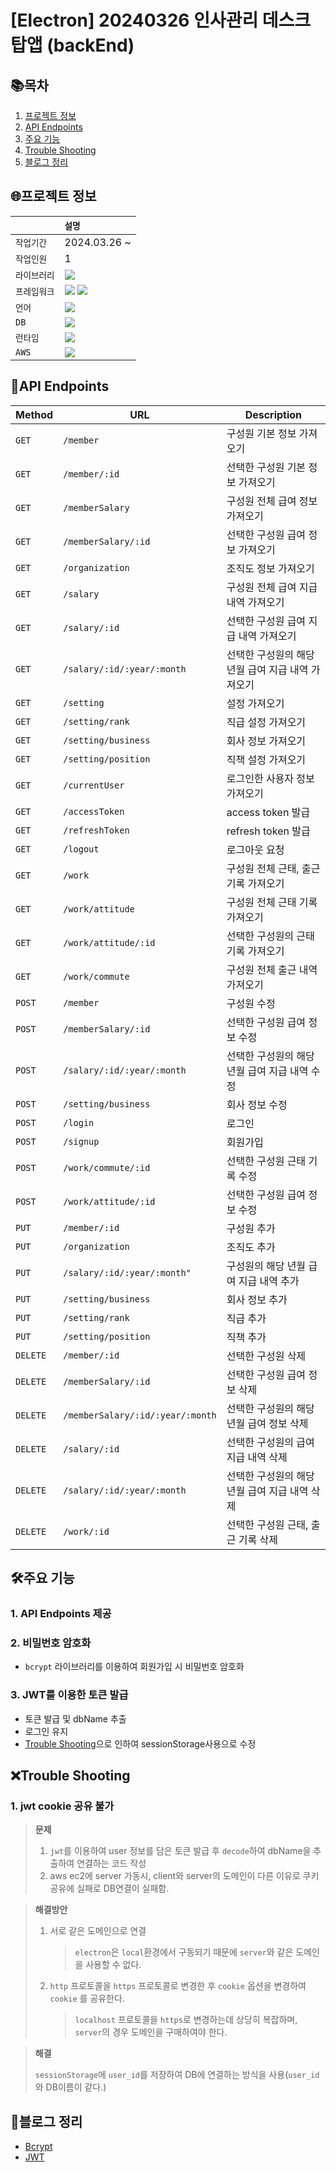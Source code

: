# [Electron] 20240326 인사관리 데스크탑앱 (backEnd)

## 📚목차

1. [프로젝트 정보](#프로젝트-정보)
2. [API Endpoints](#api-endpoints)
3. [주요 기능](#주요-기능)
4. [Trouble Shooting](#trouble-shooting)
5. [블로그 정리](#블로그-정리)

## 🌐프로젝트 정보

|              | `설명`                                                                                                                                                                                                          |
| :----------- | :-------------------------------------------------------------------------------------------------------------------------------------------------------------------------------------------------------------- |
| `작업기간`   | 2024.03.26 ~                                                                                                                                                                                                    |
| `작업인원`   | 1                                                                                                                                                                                                               |
| `라이브러리` | <img src="https://img.shields.io/badge/Mongoose-F04D35?style=flat-square&logo=mongoose&logoColor=white">                                                                                                        |
| `프레임워크` | <img src="https://img.shields.io/badge/Electron-47848F?style=flat-square&logo=Electron&logoColor=white"> <img src="https://img.shields.io/badge/Express-000000?style=flat-square&logo=express&logoColor=white"> |
| `언어`       | <img src="https://img.shields.io/badge/TypeScript-3178C6?style=flat-square&logo=TypeScript&logoColor=white">                                                                                                    |
| `DB`         | <img src="https://img.shields.io/badge/Mongodb-47A248?style=flat-square&logo=mongodb&logoColor=white">                                                                                                          |
| `런타임`     | <img src="https://img.shields.io/badge/Nodejs-339933?style=flat-square&logo=nodedotjs&logoColor=white">                                                                                                         |
| `AWS`        | <img src="https://img.shields.io/badge/Amazon_EC2-FF9900?style=flat-square&logo=nodedotjs&logoColor=white">                                                                                                     |

## 📖API Endpoints

| Method   | URL                              | Description                                       |
| -------- | -------------------------------- | ------------------------------------------------- |
| `GET`    | `/member`                        | 구성원 기본 정보 가져오기                         |
| `GET`    | `/member/:id`                    | 선택한 구성원 기본 정보 가져오기                  |
| `GET`    | `/memberSalary`                  | 구성원 전체 급여 정보 가져오기                    |
| `GET`    | `/memberSalary/:id`              | 선택한 구성원 급여 정보 가져오기                  |
| `GET`    | `/organization`                  | 조직도 정보 가져오기                              |
| `GET`    | `/salary`                        | 구성원 전체 급여 지급 내역 가져오기               |
| `GET`    | `/salary/:id`                    | 선택한 구성원 급여 지급 내역 가져오기             |
| `GET`    | `/salary/:id/:year/:month`       | 선택한 구성원의 해당 년월 급여 지급 내역 가져오기 |
| `GET`    | `/setting`                       | 설정 가져오기                                     |
| `GET`    | `/setting/rank`                  | 직급 설정 가져오기                                |
| `GET`    | `/setting/business`              | 회사 정보 가져오기                                |
| `GET`    | `/setting/position`              | 직책 설정 가져오기                                |
| `GET`    | `/currentUser`                   | 로그인한 사용자 정보 가져오기                     |
| `GET`    | `/accessToken`                   | access token 발급                                 |
| `GET`    | `/refreshToken`                  | refresh token 발급                                |
| `GET`    | `/logout`                        | 로그아웃 요청                                     |
| `GET`    | `/work`                          | 구성원 전체 근태, 출근 기록 가져오기              |
| `GET`    | `/work/attitude`                 | 구성원 전체 근태 기록 가져오기                    |
| `GET`    | `/work/attitude/:id`             | 선택한 구성원의 근태 기록 가져오기                |
| `GET`    | `/work/commute`                  | 구성원 전체 출근 내역 가져오기                    |
| `POST`   | `/member`                        | 구성원 수정                                       |
| `POST`   | `/memberSalary/:id`              | 선택한 구성원 급여 정보 수정                      |
| `POST`   | `/salary/:id/:year/:month`       | 선택한 구성원의 해당 년월 급여 지급 내역 수정     |
| `POST`   | `/setting/business`              | 회사 정보 수정                                    |
| `POST`   | `/login`                         | 로그인                                            |
| `POST`   | `/signup`                        | 회원가입                                          |
| `POST`   | `/work/commute/:id`              | 선택한 구성원 근태 기록 수정                      |
| `POST`   | `/work/attitude/:id`             | 선택한 구성원 급여 정보 수정                      |
| `PUT`    | `/member/:id`                    | 구성원 추가                                       |
| `PUT`    | `/organization`                  | 조직도 추가                                       |
| `PUT`    | `/salary/:id/:year/:month"`      | 구성원의 해당 년월 급여 지급 내역 추가            |
| `PUT`    | `/setting/business`              | 회사 정보 추가                                    |
| `PUT`    | `/setting/rank`                  | 직급 추가                                         |
| `PUT`    | `/setting/position`              | 직책 추가                                         |
| `DELETE` | `/member/:id`                    | 선택한 구성원 삭제                                |
| `DELETE` | `/memberSalary/:id`              | 선택한 구성원 급여 정보 삭제                      |
| `DELETE` | `/memberSalary/:id/:year/:month` | 선택한 구성원의 해당 년월 급여 정보 삭제          |
| `DELETE` | `/salary/:id`                    | 선택한 구성원의 급여 지급 내역 삭제               |
| `DELETE` | `/salary/:id/:year/:month`       | 선택한 구성원의 해당 년월 급여 지급 내역 삭제     |
| `DELETE` | `/work/:id`                      | 선택한 구성원 근태, 출근 기록 삭제                |

## 🛠주요 기능

### 1. API Endpoints 제공

### 2. 비밀번호 암호화

- `bcrypt` 라이브러리를 이용하여 회원가입 시 비밀번호 암호화

### 3. JWT를 이용한 토큰 발급

- 토큰 발급 및 dbName 추출
- 로그인 유지
- [Trouble Shooting](#1-jwt-관련)으로 인하여 sessionStorage사용으로 수정

## ❌Trouble Shooting

### 1. jwt cookie 공유 불가

> **문제**
>
> 1. `jwt`를 이용하여 user 정보를 담은 토큰 발급 후 `decode`하여 dbName을 추출하여 연결하는 코드 작성
> 2. aws ec2에 server 가동시, client와 server의 도메인이 다른 이유로 쿠키 공유에 실패로 DB연결이 실패함.

> **해결방안**
>
> 1. 서로 같은 도메인으로 연결
>    > `electron`은 `local`환경에서 구동되기 때문에 `server`와 같은 도메인을 사용할 수 없다.
> 2. `http` 프로토콜을 `https` 프로토콜로 변경한 후 `cookie` 옵션을 변경하여 `cookie` 를 공유한다.
>    > `localhost` 프로토콜을 `https`로 변경하는데 상당히 복잡하며, `server`의 경우 도메인을 구매하여야 한다.

> **해결**
>
> `sessionStorage`에 `user_id`를 저장하여 DB에 연결하는 방식을 사용(`user_id`와 DB이름이 같다.)

## 📑블로그 정리

- [Bcrypt](https://frontendmk.tistory.com/17)
- [JWT](https://frontendmk.tistory.com/16)
